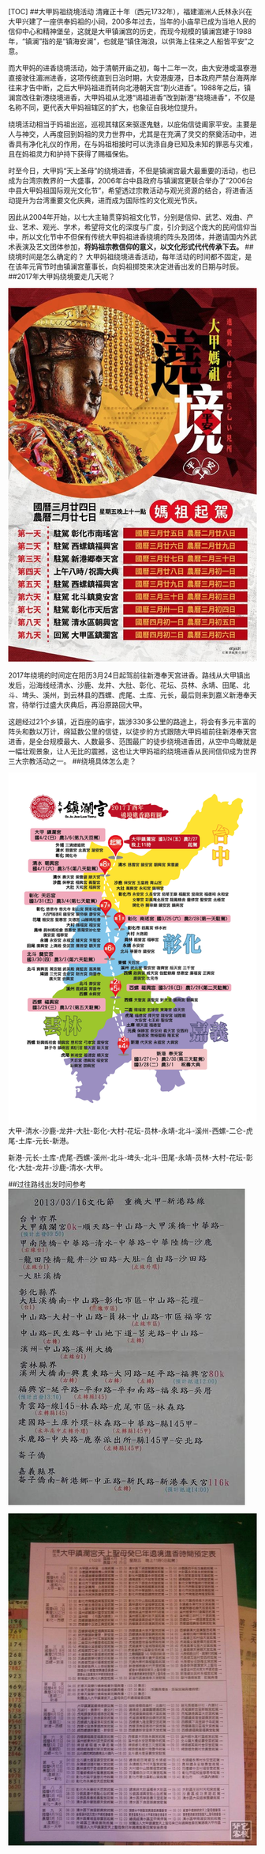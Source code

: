 [TOC]
##大甲妈祖绕境活动
清雍正十年（西元1732年），福建湄洲人氏林永兴在大甲兴建了一座供奉妈祖的小祠，200多年过去，当年的小庙早已成为当地人民的信仰中心和精神堡垒，这就是大甲镇澜宫的历史，而现今规模的镇澜宫建于1988年，“镇澜”指的是“镇海安澜”，也就是“镇住海浪，以供海上往来之人船皆平安”之意。

而大甲妈的进香绕境活动，始于清朝开庙之初，每十二年一次，由大安港或温寮港直接驶往湄洲进香，这项传统直到日治时期，大安港废港，日本政府严禁台海两岸往来才告中断，之后大甲妈祖进而转向北港朝天宫“割火进香”。1988年之后，镇澜宫改往新港绕境进香，大甲妈祖从北港“谒祖进香”改到新港“绕境进香”，不仅是名称不同，更代表大甲妈祖辖区的扩大，也象征自我地位提升。

绕境活动相当于妈祖出巡，巡视其辖区来驱逐鬼魅，以庇佑信徒阖家平安。主要是人与神交，人再度回到妈祖的灵力世界中，尤其是在充满了灵交的祭奠活动中，进香具有净化礼仪的作用，在与妈祖相接时可以洗涤自身已知及未知的罪恶与灾难，且在妈祖灵力和护持下获得了赐福保佑。

时至今日，大甲妈“天上圣母”的绕境进香，不但是镇澜宫最大最重要的活动，也已成为台湾宗教界的一大盛事，2006年台中县政府与镇澜宫更联合举办了“2006台中县大甲妈祖国际观光文化节”，希望透过宗教活动与观光资源的结合，将进香活动提升为台湾重要文化庆典，进而成为国际性的文化观光节庆。

因此从2004年开始，以七大主轴贯穿妈祖文化节，分别是信仰、武艺、戏曲、产业、艺术、观光、学术，希望将文化的深度与广度，引介到这个庞大的民间信仰当中，所以文化节中不但保有传统大甲妈祖进香绕境的阵头及团体，并邀请国内外武术表演及艺文团体参加，**将妈祖宗教信仰的意义，以文化形式代代传承下去。**
##绕境时间是怎么确定的？
大甲妈祖绕境进香活动，每年活动的时间都不固定，是在该年元宵节时由镇澜宫董事长，向妈祖掷筊来决定进香出发的日期与时辰。
##2017年大甲妈绕境要走几天呢？

![](./_image/2017-03-02-10-36-32.jpg)

2017年绕境的时间定在阳历3月24日起驾前往新港奉天宫进香。路线从大甲镇出发后，沿海线经清水、沙鹿、龙井、大肚、彰化、花坛、员林、永靖、田尾、北斗、埤头、溪州，到云林县的西螺、虎尾、土库、元长，最后则来到嘉义新港奉天宫，待举行过盛大庆典后，再沿原路回大甲。

这趟经过21个乡镇，近百座的庙宇，跋涉330多公里的路途上，将会有多元丰富的阵头和数以万计，绵延数公里的信徒，以徒步的方式跟随大甲妈祖前往新港奉天宫进香，是全台规模最大、人数最多、范围最广的徒步绕境进香团，从空中鸟瞰就是一幅壮观景象，让人无比的震撼，这也让大甲妈祖的绕境进香从民间信仰成为世界三大宗教活动之一。
##绕境具体怎么走？

![](./_image/2017-03-02-10-39-21.jpg)
大甲-清水-沙鹿-龙井-大肚-彰化-大村-花坛-员林-永靖-北斗-溪州-西螺-二仑-虎尾-土库-元长-新港。

新港-元长-土库-虎尾-西螺-溪州-北斗-埤头-北斗-田尾-永靖-员林-大村-花坛-彰化-大肚-龙井-沙鹿-清水-大甲。

##过往路线出发时间参考
![](./_image/2017-03-02-16-13-26.jpg)

![](./_image/2017-03-02-16-21-07.jpg)


